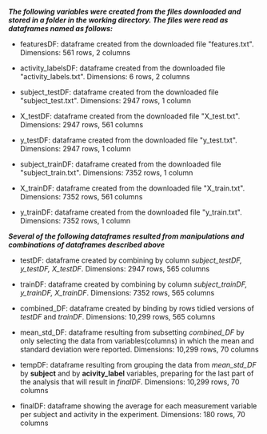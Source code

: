 __*The following variables were created from the files downloaded and stored in a folder in the working directory. The files were read as dataframes named as follows:*__

+ featuresDF: dataframe created from the downloaded file "features.txt". Dimensions: 561 rows, 2 columns

+ activity_labelsDF: dataframe created from the downloaded file "activity_labels.txt". Dimensions: 6 rows, 2 columns

+ subject_testDF: dataframe created from the downloaded file "subject_test.txt". Dimensions: 2947 rows, 1 column

+ X_testDF: dataframe created from the downloaded file "X_test.txt". Dimensions: 2947 rows, 561 columns

+ y_testDF: dataframe created from the downloaded file "y_test.txt". Dimensions: 2947 rows, 1 column

+ subject_trainDF: dataframe created from the downloaded file "subject_train.txt". Dimensions: 7352 rows, 1 column

+ X_trainDF: dataframe created from the downloaded file "X_train.txt". Dimensions: 7352 rows, 561 columns

+ y_trainDF: dataframe created from the downloaded file "y_train.txt". Dimensions: 7352 rows, 1 column

__*Several of the following dataframes resulted from manipulations and combinations of dataframes described above*__

+ testDF: dataframe created by combining by column *subject_testDF, y_testDF, X_testDF*. Dimensions: 2947 rows, 565 columns

+ trainDF: dataframe created by combining by column *subject_trainDF, y_trainDF, X_trainDF*. Dimensions: 7352 rows, 565 columns

+ combined_DF: dataframe created by binding by rows tidied versions of *testDF* and *trainDF*. Dimensions: 10,299 rows, 565 columns

+ mean_std_DF: dataframe resulting from subsetting *combined_DF* by only selecting the data from variables(columns) in which the mean and standard deviation were reported. Dimensions: 10,299 rows, 70 columns

+ tempDF: dataframe resulting from grouping the data from *mean_std_DF* by __subject__ and by __acivity_label__ variables, preparing for the last part of the analysis that will result in *finalDF*. Dimensions: 10,299 rows, 70 columns 

+ finalDF: dataframe showing the average for each measurement variable per subject and activity in the experiment. Dimensions: 180 rows, 70 columns
